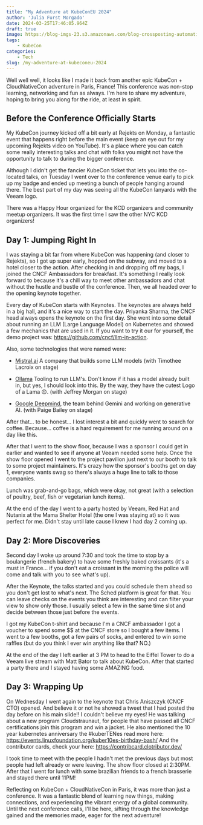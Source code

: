```yaml
---
title: "My Adventure at KubeConEU 2024"
author: 'Julia Furst Morgado'
date: 2024-03-25T17:46:05.964Z
draft: true
image: https://blog-imgs-23.s3.amazonaws.com/blog-crossposting-automation.png
tags: 
    - KubeCon
categories: 
    - Tech
slug: /my-adventure-at-kubeconeu-2024
---
```


Well well well, it looks like I made it back from another epic KubeCon + CloudNativeCon adventure in Paris, France! This conference was non-stop learning, networking and fun as always. I'm here to share my adventure, hoping to bring you along for the ride, at least in spirit.

## Before the Conference Officially Starts
My KubeCon journey kicked off a bit early at Rejekts on Monday, a fantastic event that happens right before the main event (keep an eye out for my upcoming Rejekts video on YouTube). It's a place where you can catch some really interesting talks and chat with folks you might not have the opportunity to talk to during the bigger conference. 

Although I didn't get the fancier KubeCon ticket that lets you into the co-located talks, on Tuesday I went over to the conference venue early to pick up my badge and ended up meeting a bunch of people hanging around there. The best part of my day was seeing all the KubeCon lanyards with the Veeam logo.

There was a Happy Hour organized for the KCD organizers and community meetup organizers. It was the first time I saw the other NYC KCD organizers!

## Day 1: Jumping Right In
I was staying a bit far from where KubeCon was happening (and closer to Rejekts), so I got up super early, hopped on the subway, and moved to a hotel closer to the action. After checking in and dropping off my bags, I joined the CNCF Ambassadors for breakfast. It's something I really look forward to because it's a chill way to meet other ambassadors and chat without the hustle and bustle of the conference. Then, we all headed over to the opening keynote together.

Every day of KubeCon starts with Keynotes. The keynotes are always held in a big hall, and it's a nice way to start the day.
Priyanka Sharma, the CNCF head always opens the keynote on the first day. She went into some detail about running an LLM (Large Language Model) on Kubernetes and showed a few mechanics that are used in it. If you want to try it our for yourself, the demo project was: https://github.com/cncf/llm-in-action.

Also, some technologies that were named were:

- [Mistral.ai](https://mistral.ai/) A company that builds some LLM models (with Timothee Lacroix on stage)

- [Ollama](https://ollama.com/) Tooling to run LLM's. Don't know if it has a model already built in, but yes, I should look into this. By the way, they have the cutest Logo of a Lama 😍. (with Jeffrey Morgan on stage)

- [Google Deepmind](https://deepmind.google/), the team behind Gemini and working on generative AI. (with Paige Bailey on stage)

After that... to be honest... I lost interest a bit and quickly went to search for coffee. Because... coffee is a hard requirement for me running around on a day like this.

After that I went to the show floor, because I was a sponsor I could get in earlier and wanted to see if anyone at Veeam needed some help. Once the show floor opened I went to the project pavilion just next to our booth to talk to some project maintainers. It's crazy how the sponsor's booths get on day 1, everyone wants swag so there's always a huge line to talk to those companies.

Lunch was grab-and-go bags, which were okay, not great (with a selection of poultry, beef, fish or vegetarian lunch items).

At the end of the day I went to a party hosted by Veeam, Red Hat and Nutanix at the Mama Shelter Hotel (the one I was staying at) so it was perfect for me. Didn't stay until late cause I knew I had day 2 coming up.

## Day 2: More Discoveries
Second day I woke up around 7:30 and took the time to stop by a boulangerie (french bakery) to have some freshly baked croissants (it's a must in France... if you don't eat a croissant in the morning the police will come and talk with you to see what's up).

After the Keynote, the talks started and you could schedule them ahead so you don't get lost to what's next. The Sched platform is great for that. You can leave checks on the events you think are interesting and can filter your view to show only those. I usually select a few in the same time slot and decide between those just before the events.

I got my KubeCon t-shirt and because I'm a CNCF ambassador I got a voucher to spend some $$ at the CNCF store so I bought a few items. I went to a few booths, got a few pairs of socks, and entered to win some raffles (but do you think I ever win anything like that? NO.)

At the end of the day I left earlier at 3 PM to head to the Eiffel Tower to do a Veeam live stream with Matt Bator to talk about KubeCon. After that started a party there and I stayed having some AMAZING food.

## Day 3: Wrapping Up

On Wednesday I went again to the keynote that Chris Aniszczyk (CNCF CTO) opened. And believe it or not he showed a tweet that I had posted the day before on his main slide!! I couldn't believe my eyes! He was talking about a new program Cloudstraunaut, for people that have passed all CNCF certifications join this program and win a jacket. He also mentioned the 10 year kubernetes anniversary the #kuberTENes read more here: https://events.linuxfoundation.org/kuber10es-birthday-bash/
And the contributor cards, check your here: https://contribcard.clotributor.dev/

I took time to meet with the people I hadn't met the previous days but most people had left already or were leaving. The show floor closed at 2:30PM. After that I went for lunch with some brazilian friends to a french brasserie and stayed there until 11PM!

Reflecting on KubeCon + CloudNativeCon in Paris, it was more than just a conference. It was a fantastic blend of learning new things, making connections, and experiencing the vibrant energy of a global community. Until the next conference calls, I'll be here, sifting through the knowledge gained and the memories made, eager for the next adventure!
